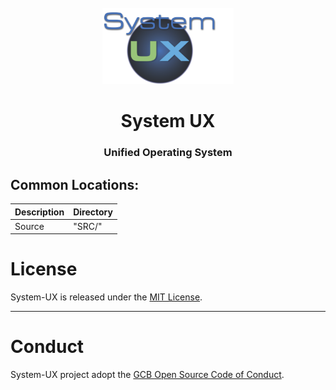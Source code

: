 <div id="GCstudio-logo" align="center">
    <br />
    <img src="https://github.com/angelivan-spartan/UX/blob/master/res/logo/System%20UX.png" alt="System UX Logo" width="210"/>
    <h1>System UX</h1>
    <h3>Unified Operating System</h3>
</div>

## Common Locations:

| Description | Directory |
| --- | --- |
| Source | "SRC/" |


# License
System-UX is released under the [MIT License](https://github.com/angelivan-spartan/UX/blob/master/LICENSE).

----
# Conduct

System-UX project adopt the [GCB Open Source Code of Conduct](https://github.com/GreatCowBASIC/GCB_Gold/blob/master/CODE_OF_CONDUCT.md).

